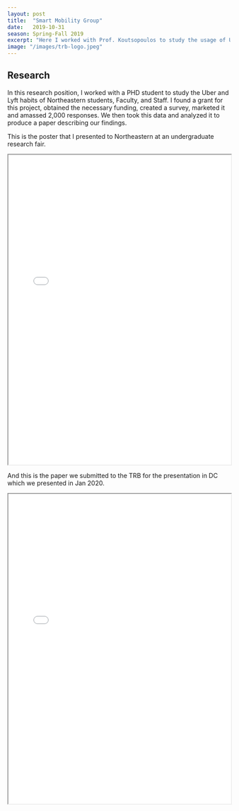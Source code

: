 ```yaml
---
layout: post
title:  "Smart Mobility Group"
date:   2019-10-31
season: Spring-Fall 2019
excerpt: "Here I worked with Prof. Koutsopoulos to study the usage of Uber and Lyft"
image: "/images/trb-logo.jpeg"
---
```



## Research
 In this research position, I worked with a PHD student to study the Uber and Lyft habits of Northeastern students, Faculty, and Staff. I found a grant for this project, obtained the necessary funding, created a survey, marketed it and amassed 2,000 responses.  We then took this data and analyzed it to produce a paper describing our findings.

This is the poster that I presented to Northeastern at an undergraduate research fair.


<iframe src="{{ "/assets/resume/slide.pdf" | absolute_url }}" alt="" frameborder="2" width="100%" height="700px"></iframe>

And this is the paper we submitted to the TRB for the presentation in DC which we presented in Jan 2020.

<iframe src="{{ "/assets/resume/TRB.pdf" | absolute_url }}" alt="" frameborder="2" width="100%" height="700px"></iframe>
